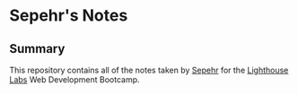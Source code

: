 # Sepehr's Notes

## Summary

This repository contains all of the notes taken by [Sepehr](https://github.com/Sepehr-Sobhani) for the [Lighthouse Labs](https://www.lighthouselabs.ca/en) Web Development Bootcamp.
